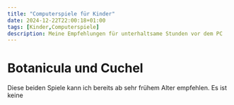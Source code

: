```yaml
---
title: "Computerspiele für Kinder"
date: 2024-12-22T22:00:18+01:00
tags: [Kinder,Computerspiele]
description: Meine Empfehlungen für unterhaltsame Stunden vor dem PC
---
```



# Botanicula und Cuchel
Diese beiden Spiele kann ich bereits ab sehr frühem Alter empfehlen. Es ist keine 

